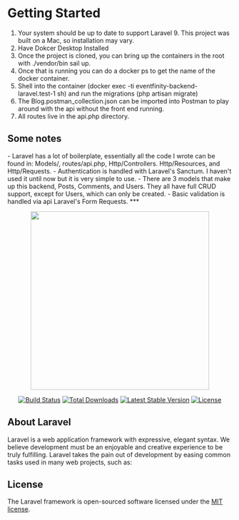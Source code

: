 # Getting Started</h1>
1. Your system should be up to date to support Laravel 9. This project was built on a Mac, so installation may vary.
2. Have Dokcer Desktop Installed
3. Once the project is cloned, you can bring up the containers in the root with ./vendor/bin sail up.
4. Once that is running you can do a docker ps to get the name of the docker container. 
5. Shell into the container (docker exec -ti eventfinity-backend-laravel.test-1 sh) and run the migrations (php artisan migrate)
6. The Blog.postman_collection.json can be imported into Postman to play around with the api without the front end running.
7. All routes live in the api.php directory.

<h2>Some notes</h2>
- Laravel has a lot of boilerplate, essentially all the code I wrote can be found in: Models/, routes/api.php, Http/Controllers. Http/Resources, and Http/Requests.
- Authentication is handled with Laravel's Sanctum. I haven't used it until now but it is very simple to use.
- There are 3 models that make up this backend, Posts, Comments, and Users. They all have full CRUD support, except for Users, which can only be created.
- Basic validation is handled via api Laravel's Form Requests.
***

<p align="center"><a href="https://laravel.com" target="_blank"><img src="https://raw.githubusercontent.com/laravel/art/master/logo-lockup/5%20SVG/2%20CMYK/1%20Full%20Color/laravel-logolockup-cmyk-red.svg" width="400"></a></p>

<p align="center">
<a href="https://travis-ci.org/laravel/framework"><img src="https://travis-ci.org/laravel/framework.svg" alt="Build Status"></a>
<a href="https://packagist.org/packages/laravel/framework"><img src="https://img.shields.io/packagist/dt/laravel/framework" alt="Total Downloads"></a>
<a href="https://packagist.org/packages/laravel/framework"><img src="https://img.shields.io/packagist/v/laravel/framework" alt="Latest Stable Version"></a>
<a href="https://packagist.org/packages/laravel/framework"><img src="https://img.shields.io/packagist/l/laravel/framework" alt="License"></a>
</p>

## About Laravel

Laravel is a web application framework with expressive, elegant syntax. We believe development must be an enjoyable and creative experience to be truly fulfilling. Laravel takes the pain out of development by easing common tasks used in many web projects, such as:

## License

The Laravel framework is open-sourced software licensed under the [MIT license](https://opensource.org/licenses/MIT).
